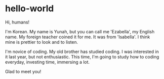 # hello-world

Hi, humans!

I'm Korean.
My name is Yunah, but you can call me 'Ezabella', my English name.
My foreign teacher coined it for me.
It was from 'Isabella'.
I think mine is prettier to look and to listen.

I'm novice of coding.
My old brother has studied coding.
I was interested in it last year, but not enthusiastic.
This time, I'm going to study how to coding everyday, investing time, immersing a lot.

Glad to meet you!
